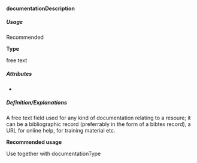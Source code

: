 #### documentationDescription

##### Usage

Recommended

**Type**

free text

##### Attributes

-

##### Definition/Explanations

A free text field used for any kind of documentation relating to a resoure; it can be a bibliographic record \(preferrably in the form of a bibtex record\), a URL for online help, for training material etc.



**Recommended usage**

Use together with documentationType

